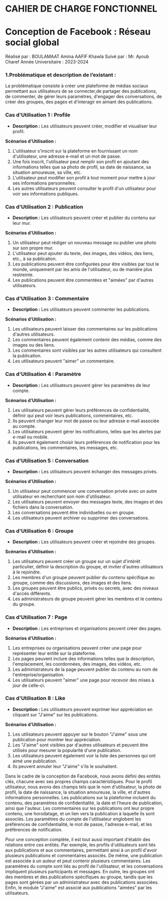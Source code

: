 # CAHIER DE CHARGE FONCTIONNEL
# Conception de Facebook : Réseau social global

Réalisé par : BOULAMAAT Amina
              AAFIF Khawla
Suivé par : Mr. Ayoub Charef
Année Universitaire : 2023-2024

### 1.Problématique et description de l’existant :
La problématique consiste à créer une plateforme de médias sociaux permettant aux utilisateurs de se connecter,de partager des publications, de commenter, de gérer leurs paramètres, d'engager des conversations, 
de créer des groupes, des pages et d'interagir en aimant des publications.



### Cas d'Utilisation 1 : Profile
- **Description :** Les utilisateurs peuvent créer, modifier et visualiser leur profil.

**Scénarios d'Utilisation :**
1. L'utilisateur s'inscrit sur la plateforme en fournissant un nom d'utilisateur, une adresse e-mail et un mot de passe.
2. Une fois inscrit, l'utilisateur peut remplir son profil en ajoutant des informations telles que sa photo de profil, sa date de naissance, sa situation amoureuse, sa ville, etc.
3. L'utilisateur peut modifier son profil à tout moment pour mettre à jour ses informations personnelles.
4. Les autres utilisateurs peuvent consulter le profil d'un utilisateur pour voir ses informations publiques.

### Cas d'Utilisation 2 : Publication
- **Description :** Les utilisateurs peuvent créer et publier du contenu sur leur mur.

**Scénarios d'Utilisation :**
1. Un utilisateur peut rédiger un nouveau message ou publier une photo sur son propre mur.
2. L'utilisateur peut ajouter du texte, des images, des vidéos, des liens, etc., à sa publication.
3. Les publications peuvent être configurées pour être visibles par tout le monde, uniquement par les amis de l'utilisateur, ou de manière plus restreinte.
4. Les publications peuvent être commentées et "aimées" par d'autres utilisateurs.

### Cas d'Utilisation 3 : Commentaire
- **Description :** Les utilisateurs peuvent commenter les publications.

**Scénarios d'Utilisation :**
1. Les utilisateurs peuvent laisser des commentaires sur les publications d'autres utilisateurs.
2. Les commentaires peuvent également contenir des médias, comme des images ou des liens.
3. Les commentaires sont visibles par les autres utilisateurs qui consultent la publication.
4. Les utilisateurs peuvent "aimer" un commentaire.

### Cas d'Utilisation 4 : Paramètre
- **Description :** Les utilisateurs peuvent gérer les paramètres de leur compte.

**Scénarios d'Utilisation :**
1. Les utilisateurs peuvent gérer leurs préférences de confidentialité, définir qui peut voir leurs publications, commentaires, etc.
2. Ils peuvent changer leur mot de passe ou leur adresse e-mail associée au compte.
3. Les utilisateurs peuvent gérer les notifications, telles que les alertes par e-mail ou mobile.
4. Ils peuvent également choisir leurs préférences de notification pour les publications, les commentaires, les messages, etc.

### Cas d'Utilisation 5 : Conversation
- **Description :** Les utilisateurs peuvent échanger des messages privés.

**Scénarios d'Utilisation :**
1. Un utilisateur peut commencer une conversation privée avec un autre utilisateur en recherchant son nom d'utilisateur.
2. Les utilisateurs peuvent envoyer des messages texte, des images et des fichiers dans la conversation.
3. Les conversations peuvent être individuelles ou en groupe.
4. Les utilisateurs peuvent archiver ou supprimer des conversations.

### Cas d'Utilisation 6 : Groupe
- **Description :** Les utilisateurs peuvent créer et rejoindre des groupes.

**Scénarios d'Utilisation :**
1. Les utilisateurs peuvent créer un groupe sur un sujet d'intérêt particulier, définir la description du groupe, et inviter d'autres utilisateurs à le rejoindre.
2. Les membres d'un groupe peuvent publier du contenu spécifique au groupe, comme des discussions, des images et des liens.
3. Les groupes peuvent être publics, privés ou secrets, avec des niveaux d'accès différents.
4. Les administrateurs de groupe peuvent gérer les membres et le contenu du groupe.

### Cas d'Utilisation 7 : Page
- **Description :** Les entreprises et organisations peuvent créer des pages.

**Scénarios d'Utilisation :**
1. Les entreprises ou organisations peuvent créer une page pour représenter leur entité sur la plateforme.
2. Les pages peuvent inclure des informations telles que la description, l'emplacement, les coordonnées, des images, des vidéos, etc.
3. Les administrateurs de la page peuvent publier du contenu au nom de l'entreprise/organisation.
4. Les utilisateurs peuvent "aimer" une page pour recevoir des mises à jour de celle-ci.

### Cas d'Utilisation 8 : Like
- **Description :** Les utilisateurs peuvent exprimer leur appréciation en cliquant sur "J'aime" sur les publications.

**Scénarios d'Utilisation :**
1. Les utilisateurs peuvent appuyer sur le bouton "J'aime" sous une publication pour montrer leur appréciation.
2. Les "J'aime" sont visibles par d'autres utilisateurs et peuvent être utilisés pour mesurer la popularité d'une publication.
3. Les utilisateurs peuvent également voir la liste des personnes qui ont aimé une publication.
4. Ils peuvent annuler leur "J'aime" s'ils le souhaitent.


Dans le cadre de la conception de Facebook, nous avons défini des entités clés, chacune avec ses propres champs caractéristiques.
Pour le profil utilisateur, nous avons des champs tels que le nom d'utilisateur, la photo de profil, la date de naissance, la situation amoureuse, la ville, et d'autres informations personnelles.
Les publications sur la plateforme incluent du contenu, des paramètres de confidentialité, la date et l'heure de publication, ainsi que l'auteur. Les commentaires sur les publications ont leur propre contenu, une horodatage, et un lien vers la publication à laquelle ils sont associés. Les paramètres du compte de l'utilisateur englobent les préférences de confidentialité, le mot de passe, l'adresse e-mail, et les préférences de notification.

Pour une conception complète, il est tout aussi important d'établir des relations entre ces entités. Par exemple, les profils d'utilisateurs sont liés aux publications et aux commentaires, permettant ainsi à un profil d'avoir plusieurs publications et commentaires associés. De même, une publication est associée à un auteur et peut contenir plusieurs commentaires. Les paramètres du compte sont liés au profil de l'utilisateur, et les conversations impliquent plusieurs participants et messages. En outre, les groupes ont des membres et des publications spécifiques au groupe, tandis que les pages sont gérées par un administrateur avec des publications associées. Enfin, le module "J'aime" est associé aux publications "aimées" par les utilisateurs.
